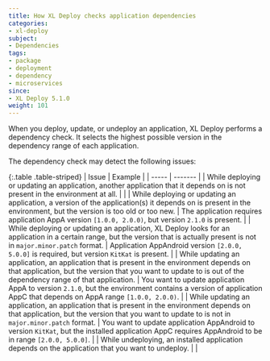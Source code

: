 ```yaml
---
title: How XL Deploy checks application dependencies
categories:
- xl-deploy
subject:
- Dependencies
tags:
- package
- deployment
- dependency
- microservices
since:
- XL Deploy 5.1.0
weight: 101
---
```


When you deploy, update, or undeploy an application, XL Deploy performs a dependency check. It selects the highest possible version in the dependency range of each application.

The dependency check may detect the following issues:

{:.table .table-striped}
| Issue | Example |
| ----- | ------- |
| While deploying or updating an application, another application that it depends on is not present in the environment at all. | |
| While deploying or updating an application, a version of the application(s) it depends on is present in the environment, but the version is too old or too new. | The application requires application AppA version `[1.0.0, 2.0.0)`, but version `2.1.0` is present. |
| While deploying or updating an application, XL Deploy looks for an application in a certain range, but the version that is actually present is not in `major.minor.patch` format. | Application AppAndroid version `[2.0.0, 5.0.0]` is required, but version `KitKat` is present. |
| While updating an application, an application that is present in the environment depends on that application, but the version that you want to update to is out of the dependency range of that application. | You want to update application AppA to version `2.1.0`, but the environment contains a version of application AppC that depends on AppA range `[1.0.0, 2.0.0)`. |
| While updating an application, an application that is present in the environment depends on that application, but the version that you want to update to is not in `major.minor.patch` format. | You want to update application AppAndroid to version `KitKat`, but the installed application AppC requires AppAndroid to be in range `[2.0.0, 5.0.0]`. |
| While undeploying, an installed application depends on the application that you want to undeploy. | |
